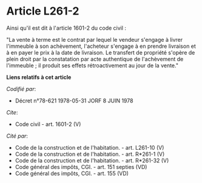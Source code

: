 # Article L261-2

Ainsi qu'il est dit à l'article 1601-2 du code civil :

"La vente à terme est le contrat par lequel le vendeur s'engage à livrer l'immeuble à son achèvement, l'acheteur s'engage à
en prendre livraison et à en payer le prix à la date de livraison. Le transfert de propriété s'opère de plein droit par la
constatation par acte authentique de l'achèvement de l'immeuble ; il produit ses effets rétroactivement au jour de la vente."

**Liens relatifs à cet article**

_Codifié par_:

  - Décret n°78-621 1978-05-31 JORF 8 JUIN 1978

_Cite_:

  - Code civil - art. 1601-2 (V)

_Cité par_:

  - Code de la construction et de l'habitation. - art. L261-10 (V)
  - Code de la construction et de l'habitation. - art. R*261-1 (V)
  - Code de la construction et de l'habitation. - art. R*261-32 (V)
  - Code général des impôts, CGI. - art. 151 septies (VD)
  - Code général des impôts, CGI. - art. 155 (VD)
